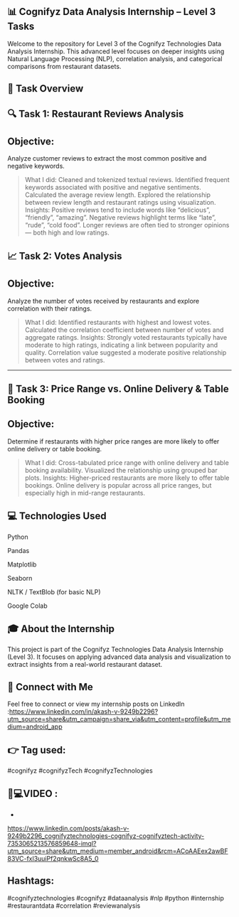 📊 Cognifyz Data Analysis Internship – Level 3 Tasks
-------
Welcome to the repository for Level 3 of the Cognifyz Technologies Data Analysis Internship. This advanced level focuses on deeper insights using Natural Language Processing (NLP), correlation analysis, and categorical comparisons from restaurant datasets.


🧪 Task Overview
---
🔍 Task 1: Restaurant Reviews Analysis
------------------------------------------------------
Objective:
-
Analyze customer reviews to extract the most common positive and negative keywords.

>What I did:
Cleaned and tokenized textual reviews.
Identified frequent keywords associated with positive and negative sentiments.
Calculated the average review length.
Explored the relationship between review length and restaurant ratings using visualization.
Insights:
Positive reviews tend to include words like “delicious”, “friendly”, “amazing”.
Negative reviews highlight terms like “late”, “rude”, “cold food”.
Longer reviews are often tied to stronger opinions — both high and low ratings.

📈 Task 2: Votes Analysis
-
Objective:
-
Analyze the number of votes received by restaurants and explore correlation with their ratings.
>What I did:
Identified restaurants with highest and lowest votes.
Calculated the correlation coefficient between number of votes and aggregate ratings.
Insights:
Strongly voted restaurants typically have moderate to high ratings, indicating a link between popularity and quality.
Correlation value suggested a moderate positive relationship between votes and ratings.
----------------------------------------------------------------------------------------------------------------------------------------------------------------
🧾 Task 3: Price Range vs. Online Delivery & Table Booking
-
Objective:
-
Determine if restaurants with higher price ranges are more likely to offer online delivery or table booking.
>What I did:
Cross-tabulated price range with online delivery and table booking availability.
Visualized the relationship using grouped bar plots.
Insights:
Higher-priced restaurants are more likely to offer table bookings.
Online delivery is popular across all price ranges, but especially high in mid-range restaurants.

💻 Technologies Used
-
Python

Pandas

Matplotlib

Seaborn

NLTK / TextBlob (for basic NLP)

Google Colab

🎓 About the Internship
-
This project is part of the Cognifyz Technologies Data Analysis Internship (Level 3). It focuses on applying advanced data analysis and visualization to extract insights from a real-world restaurant dataset.

🔗 Connect with Me
--
Feel free to connect or view my internship posts on LinkedIn :https://www.linkedin.com/in/akash-v-9249b2296?utm_source=share&utm_campaign=share_via&utm_content=profile&utm_medium=android_app

👉 Tag used:
-
#cognifyz #cognifyzTech #cognifyzTechnologies 

## 🎥💻VIDEO :
-
https://www.linkedin.com/posts/akash-v-9249b2296_cognifyztechnologies-cognifyz-cognifyztech-activity-7353065213576859648-imql?utm_source=share&utm_medium=member_android&rcm=ACoAAEex2awBF83VC-fxl3uuiPf2qnkwSc8A5_0




Hashtags:
-
#cognifyztechnologies #cognifyz #dataanalysis #nlp #python #internship #restaurantdata #correlation #reviewanalysis
